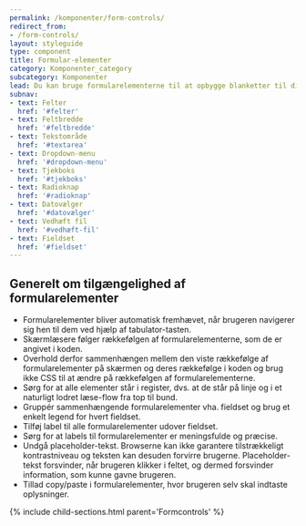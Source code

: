 ```yaml
---
permalink: /komponenter/form-controls/
redirect_from:
- /form-controls/
layout: styleguide
type: component
title: Formular-elementer
category: Komponenter_category
subcategory: Komponenter
lead: Du kan bruge formularelementerne til at opbygge blanketter til din selvbetjeningsløsning. 
subnav:
- text: Felter
  href: '#felter'
- text: Feltbredde
  href: '#feltbredde'
- text: Tekstområde
  href: '#textarea'
- text: Dropdown-menu
  href: '#dropdown-menu'
- text: Tjekboks
  href: '#tjekboks'
- text: Radioknap
  href: '#radioknap'
- text: Datovælger
  href: '#datovælger'
- text: Vedhæft fil
  href: '#vedhæft-fil'
- text: Fieldset
  href: '#fieldset'
---
```


<h2 class="h4">Generelt om tilgængelighed af formularelementer</h2>
<ul>
    <li>Formularelementer bliver automatisk fremhævet, når brugeren navigerer sig hen til dem ved hjælp af tabulator-tasten.</li>
    <li>Skærmlæsere følger rækkefølgen af formularelementerne, som de er angivet i koden.</li>
    <li>Overhold derfor sammenhængen mellem den viste rækkefølge af formularelementer på skærmen og deres rækkefølge i koden og brug ikke CSS til at ændre på rækkefølgen af formularelementerne.</li>
    <li>Sørg for at alle elementer står i register, dvs. at de står på linje og i et naturligt lodret læse-flow fra top til bund.</li>
    <li>Gruppér sammenhængende formularelementer vha. fieldset og brug et enkelt legend for hvert fieldset.</li>
    <li>Tilføj label til alle formularelementer udover fieldset.</li>
    <li>Sørg for at labels til formularelementer er meningsfulde og præcise.</li>
    <li>Undgå placeholder-tekst. Browserne kan ikke garantere tilstrækkeligt kontrastniveau og teksten kan desuden forvirre brugerne. Placeholder-tekst forsvinder, når brugeren klikker i feltet, og dermed forsvinder information, som kunne gavne brugeren.</li>
    <li>Tillad copy/paste i formularelementer, hvor brugeren selv skal indtaste oplysninger.</li>
</ul>

{% include child-sections.html parent='Formcontrols' %}
